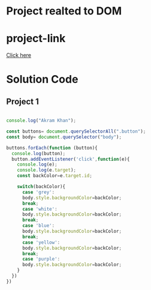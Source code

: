 # Project realted to DOM

# project-link
[Click here](https://akram-dom-project.stackblitz.io)

# Solution Code

## Project 1

``` Javascript

console.log("Akram Khan");

const buttons= document.querySelectorAll(".button");
const body= document.querySelector("body");

buttons.forEach(function (button){
  console.log(button);
  button.addEventListener('click',function(e){
    console.log(e);
    console.log(e.target);
    const backColor=e.target.id;

    switch(backColor){
      case 'grey': 
      body.style.backgroundColor=backColor;
      break;
      case 'white': 
      body.style.backgroundColor=backColor;
      break;
      case 'blue': 
      body.style.backgroundColor=backColor;
      break;
      case 'yellow': 
      body.style.backgroundColor=backColor;
      break;
      case 'purple': 
      body.style.backgroundColor=backColor;
    }
  })
})

